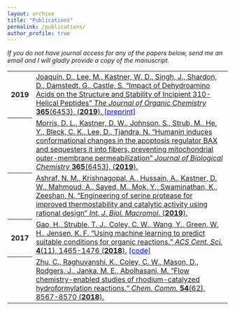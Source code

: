 ```yaml
---
layout: archive
title: "Publications"
permalink: /publications/
author_profile: true
---
```


<em>If you do not have journal access for any of the papers below, send me an email and I will gladly provide a copy of the manuscript.</em>

<table>
  
  <tr><th>2019</th><td>
    <a href="http://www.jbc.org/content/early/2019/11/05/jbc.RA119.011297" target="_blank">
      Joaquin, D., Lee, M., <u>Kastner, W. D.,</u> Singh, J., Shardon, D., Damstedt, G., Castle, S.
      &ldquo;Impact of Dehydroamino Acids on the Structure and Stability of Incipient 3<sub></sub>10-Helical Peptides&rdquo; 
      <em>The Journal of Organic Chemistry </em>
      <strong>365</strong>(6453), (<strong>2019</strong>).
    </a> 
    <a style="color:blue" href="https://chemrxiv.org/s/c3ceb27a7adb6d7e0acb" target="_blank">[preprint]</a>
  </td></tr>
  
  <tr><th></th><td>
    <a href="http://www.jbc.org/content/early/2019/11/05/jbc.RA119.011297" target="_blank">
      Morris, D. L., <u>Kastner, D. W.</u>, Johnson, S., Strub, M., He, Y., Bleck, C. K., Lee, D., Tjandra, N. 
      &ldquo;Humanin induces conformational changes in the apoptosis regulator BAX and sequesters it into fibers, preventing mitochondrial outer-membrane permeabilization&rdquo; 
      <em>Journal of Biological Chemistry </em>
      <strong>365</strong>(6453), (<strong>2019</strong>).
    </a> 
  </td></tr>

  <tr><th></th><td>
    <a href="https://www.sciencedirect.com/science/article/pii/S0141813018356265" target="_blank">
      Ashraf, N. M., Krishnagopal, A., Hussain, A., <u>Kastner, D. W.</u>, Mahmoud, A., Sayed, M., Mok, Y., Swaminathan, K., Zeeshan, N.
      &ldquo;Engineering of serine protease for improved thermostability and catalytic activity using rational design&rdquo; 
      <em>Int. J. Biol. Macromol.</em> 
      (<strong>2019</strong>).
    </a>
  </td></tr>
  
 <tr><th>2017</th><td>
<a href="https://pubs.acs.org/doi/10.1021/acscentsci.8b00357" target="_blank">Gao, H., Struble, T. J., <u>Coley, C. W</u>., Wang, Y., Green, W. H., Jensen, K. F. &ldquo;Using machine learning to predict suitable conditions for organic reactions.&rdquo; <em>ACS Cent. Sci. </em><strong>4</strong>(11), 1465-1476 (<strong>2018</strong>).</a> <a style="color:blue" href="https://github.com/Coughy1991/Reaction_condition_recommendation" target="_blank">[code]</a>
  </td></tr>
  
  <tr><th></th><td>
<a href="http://pubs.rsc.org/en/content/articlelanding/2018/cc/c8cc04650f" target="_blank">Zhu, C., Raghuvanshi, K., <u>Coley, C. W</u>., Mason, D., Rodgers, J., Janka, M. E., Abolhasani, M. &ldquo;Flow chemistry-enabled studies of rhodium-catalyzed hydroformylation reactions.&rdquo; <em>Chem. Comm. </em><strong>54</strong>(62), 8567-8570 (<strong>2018</strong>).</a>
  </td></tr>
  
</table>
